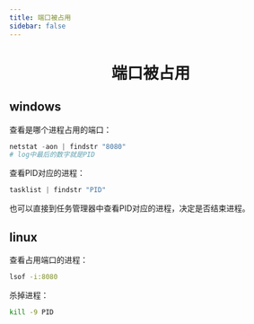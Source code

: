 ```yaml
---
title: 端口被占用
sidebar: false
---
```


<h1 align='center'>
    端口被占用
</h1>


## windows

查看是哪个进程占用的端口：

```powershell
netstat -aon | findstr "8080"
# log中最后的数字就是PID
```

查看PID对应的进程：

```powershell
tasklist | findstr "PID"
```

也可以直接到任务管理器中查看PID对应的进程，决定是否结束进程。

## linux

查看占用端口的进程：

```bash
lsof -i:8080
```

杀掉进程：

```bash
kill -9 PID
```



